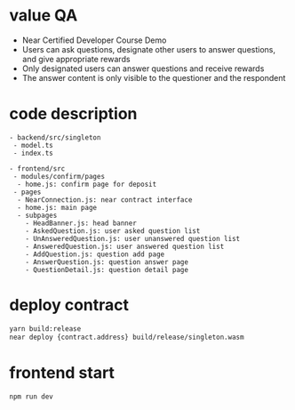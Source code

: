 # value QA
- Near Certified Developer Course Demo
- Users can ask questions, designate other users to answer questions, and give appropriate rewards
- Only designated users can answer questions and receive rewards
- The answer content is only visible to the questioner and the respondent

# code description
```
- backend/src/singleton
 - model.ts 
 - index.ts
```

```
- frontend/src
 - modules/confirm/pages
  - home.js: confirm page for deposit
 - pages
  - NearConnection.js: near contract interface
  - home.js: main page
  - subpages
    - HeadBanner.js: head banner
    - AskedQuestion.js: user asked question list
    - UnAnsweredQuestion.js: user unanswered question list
    - AnsweredQuestion.js: user answered question list
    - AddQuestion.js: question add page
    - AnswerQuestion.js: question answer page
    - QuestionDetail.js: question detail page
```

# deploy contract
```bash
yarn build:release
near deploy {contract.address} build/release/singleton.wasm
```

# frontend start
```bash
npm run dev
```